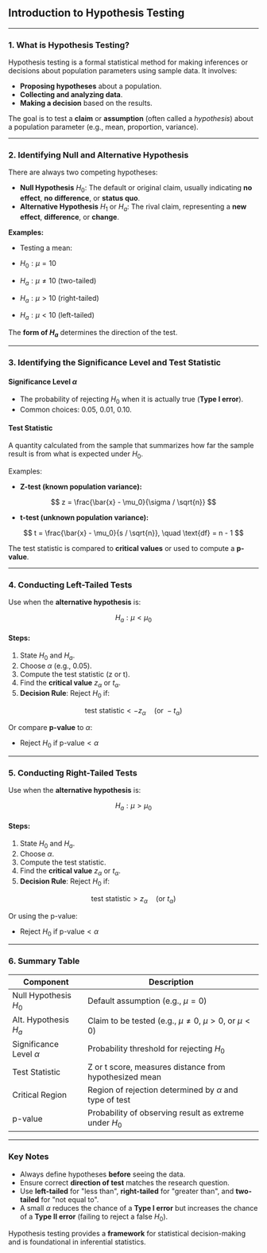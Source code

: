 ## **Introduction to Hypothesis Testing**

---

### **1. What is Hypothesis Testing?**

Hypothesis testing is a formal statistical method for making inferences or decisions about population parameters 
using sample data. It involves:

* **Proposing hypotheses** about a population.
* **Collecting and analyzing data**.
* **Making a decision** based on the results.

The goal is to test a **claim** or **assumption** (often called a *hypothesis*) about a population parameter (e.g., mean, proportion, variance).

---

### **2. Identifying Null and Alternative Hypothesis**

There are always two competing hypotheses:

* **Null Hypothesis** $`H_0`$: The default or original claim, usually indicating **no effect**, **no difference**, or **status quo**.
* **Alternative Hypothesis** $`H_1`$ or $`H_a`$: The rival claim, representing a **new effect**, **difference**, or **change**.

**Examples:**

* Testing a mean:

* $`H_0: \mu = 10`$
* $`H_a: \mu \ne 10`$ (two-tailed)
* $`H_a: \mu > 10`$ (right-tailed)
* $`H_a: \mu < 10`$ (left-tailed)

The **form of $H_a$** determines the direction of the test.

---

### **3. Identifying the Significance Level and Test Statistic**

#### **Significance Level $`\alpha`$**

* The probability of rejecting $`H_0`$ when it is actually true (**Type I error**).
* Common choices: 0.05, 0.01, 0.10.

#### **Test Statistic**

A quantity calculated from the sample that summarizes how far the sample result is from what is expected under $`H_0`$.

Examples:

* **Z-test (known population variance):**

$$
z = \frac{\bar{x} - \mu_0}{\sigma / \sqrt{n}}
$$

* **t-test (unknown population variance):**

$$
t = \frac{\bar{x} - \mu_0}{s / \sqrt{n}}, \quad \text{df} = n - 1
$$

The test statistic is compared to **critical values** or used to compute a **p-value**.

---

### **4. Conducting Left-Tailed Tests**

Use when the **alternative hypothesis** is:

$$
H_a: \mu < \mu_0
$$

#### **Steps**:

1. State $`H_0`$ and $`H_a`$.
2. Choose $`\alpha`$ (e.g., 0.05).
3. Compute the test statistic (z or t).
4. Find the **critical value** $`z_\alpha`$ or $`t_\alpha`$.
5. **Decision Rule**: Reject $`H_0`$ if:

$$
\text{test statistic} < -z_\alpha \quad \text{(or } -t_\alpha \text{)}
$$

Or compare **p-value** to $\alpha$:

* Reject $`H_0`$ if $`\text{p-value} < \alpha`$

---

### **5. Conducting Right-Tailed Tests**

Use when the **alternative hypothesis** is:

$$
H_a: \mu > \mu_0
$$

#### **Steps**:

1. State $`H_0`$ and $`H_a`$.
2. Choose $`\alpha`$.
3. Compute the test statistic.
4. Find the **critical value** $`z_\alpha`$ or $`t_\alpha`$.
5. **Decision Rule**: Reject $`H_0`$ if:

$$
\text{test statistic} > z_\alpha \quad \text{(or } t_\alpha \text{)}
$$

Or using the p-value:

* Reject $`H_0`$ if $`\text{p-value} < \alpha`$

---

### **6. Summary Table**

| **Component**               | **Description**                                                 |
| --------------------------- | --------------------------------------------------------------- |
| Null Hypothesis $`H_0`$       | Default assumption (e.g., $`\mu = 0`$)                            |
| Alt. Hypothesis $`H_a`$       | Claim to be tested (e.g., $`\mu \ne 0`$, $`\mu > 0`$, or $`\mu < 0`$) |
| Significance Level $`\alpha`$ | Probability threshold for rejecting $`H_0`$                       |
| Test Statistic              | Z or t score, measures distance from hypothesized mean          |
| Critical Region             | Region of rejection determined by $`\alpha`$ and type of test     |
| p-value                     | Probability of observing result as extreme under $`H_0`$          |

---

### **Key Notes**

* Always define hypotheses **before** seeing the data.
* Ensure correct **direction of test** matches the research question.
* Use **left-tailed** for "less than", **right-tailed** for "greater than", and **two-tailed** for "not equal to".
* A small $`\alpha`$ reduces the chance of a **Type I error** but increases the chance of a **Type II error** (failing to reject a false $H_0$).

Hypothesis testing provides a **framework** for statistical decision-making and is foundational in inferential statistics.
